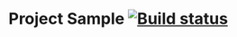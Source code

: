 # Project Sample [![Build status](https://ci.appveyor.com/api/projects/status/gm01tgducsu76tu2?svg=true)](https://ci.appveyor.com/project/BenderKate/2-3-1home-work)